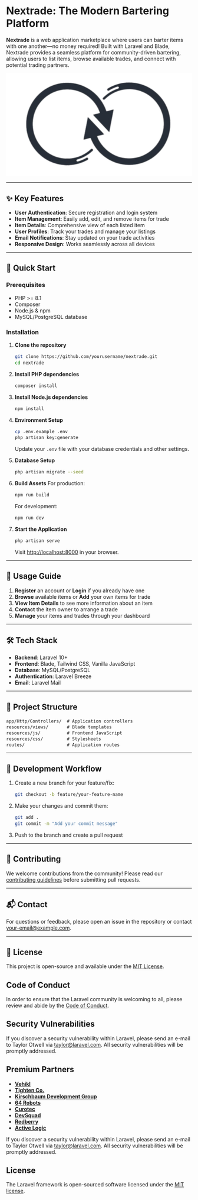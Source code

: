 # Nextrade: The Modern Bartering Platform

**Nextrade** is a web application marketplace where users can barter items with one another—no money required! Built with Laravel and Blade, Nextrade provides a seamless platform for community-driven bartering, allowing users to list items, browse available trades, and connect with potential trading partners.

<p align="center">
  <img src="public/images/nextrade_logo_transparent.png" alt="Nextrade Logo"/>
</p>

---

## ✨ Key Features

- **User Authentication**: Secure registration and login system
- **Item Management**: Easily add, edit, and remove items for trade
- **Item Details**: Comprehensive view of each listed item
- **User Profiles**: Track your trades and manage your listings
- **Email Notifications**: Stay updated on your trade activities
- **Responsive Design**: Works seamlessly across all devices

---

## 🚀 Quick Start

### Prerequisites
- PHP >= 8.1
- Composer
- Node.js & npm
- MySQL/PostgreSQL database

### Installation

1. **Clone the repository**
   ```bash
   git clone https://github.com/yourusername/nextrade.git
   cd nextrade
   ```

2. **Install PHP dependencies**
   ```bash
   composer install
   ```

3. **Install Node.js dependencies**
   ```bash
   npm install
   ```

4. **Environment Setup**
   ```bash
   cp .env.example .env
   php artisan key:generate
   ```
   Update your `.env` file with your database credentials and other settings.

5. **Database Setup**
   ```bash
   php artisan migrate --seed
   ```

6. **Build Assets**
   For production:
   ```bash
   npm run build
   ```
   For development:
   ```bash
   npm run dev
   ```

7. **Start the Application**
   ```bash
   php artisan serve
   ```
   Visit [http://localhost:8000](http://localhost:8000) in your browser.

---

## 📝 Usage Guide

1. **Register** an account or **Login** if you already have one
2. **Browse** available items or **Add** your own items for trade
3. **View Item Details** to see more information about an item
4. **Contact** the item owner to arrange a trade
5. **Manage** your items and trades through your dashboard

---

## 🛠️ Tech Stack

- **Backend**: Laravel 10+
- **Frontend**: Blade, Tailwind CSS, Vanilla JavaScript
- **Database**: MySQL/PostgreSQL
- **Authentication**: Laravel Breeze
- **Email**: Laravel Mail

---

## 📂 Project Structure

```
app/Http/Controllers/  # Application controllers
resources/views/       # Blade templates
resources/js/          # Frontend JavaScript
resources/css/         # Stylesheets
routes/                # Application routes
```

---

## 🔄 Development Workflow

1. Create a new branch for your feature/fix:
   ```bash
   git checkout -b feature/your-feature-name
   ```
2. Make your changes and commit them:
   ```bash
   git add .
   git commit -m "Add your commit message"
   ```
3. Push to the branch and create a pull request

---

## 🤝 Contributing

We welcome contributions from the community! Please read our [contributing guidelines](CONTRIBUTING.md) before submitting pull requests.

---

## 📬 Contact

For questions or feedback, please open an issue in the repository or contact [your-email@example.com](mailto:your-email@example.com).

---

## 📄 License

This project is open-source and available under the [MIT License](LICENSE).

## Code of Conduct

In order to ensure that the Laravel community is welcoming to all, please review and abide by the [Code of Conduct](https://laravel.com/docs/contributions#code-of-conduct).

## Security Vulnerabilities

If you discover a security vulnerability within Laravel, please send an e-mail to Taylor Otwell via [taylor@laravel.com](mailto:taylor@laravel.com). All security vulnerabilities will be promptly addressed.

## Premium Partners

- **[Vehikl](https://vehikl.com)**
- **[Tighten Co.](https://tighten.co)**
- **[Kirschbaum Development Group](https://kirschbaumdevelopment.com)**
- **[64 Robots](https://64robots.com)**
- **[Curotec](https://www.curotec.com/services/technologies/laravel)**
- **[DevSquad](https://devsquad.com/hire-laravel-developers)**
- **[Redberry](https://redberry.international/laravel-development)**
- **[Active Logic](https://activelogic.com)**

If you discover a security vulnerability within Laravel, please send an e-mail to Taylor Otwell via [taylor@laravel.com](mailto:taylor@laravel.com). All security vulnerabilities will be promptly addressed.

## License

The Laravel framework is open-sourced software licensed under the [MIT license](https://opensource.org/licenses/MIT).
